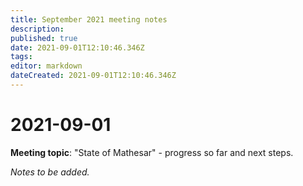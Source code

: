 ```yaml
---
title: September 2021 meeting notes
description: 
published: true
date: 2021-09-01T12:10:46.346Z
tags: 
editor: markdown
dateCreated: 2021-09-01T12:10:46.346Z
---
```


# 2021-09-01

**Meeting topic**: "State of Mathesar" - progress so far and next steps.

*Notes to be added.*